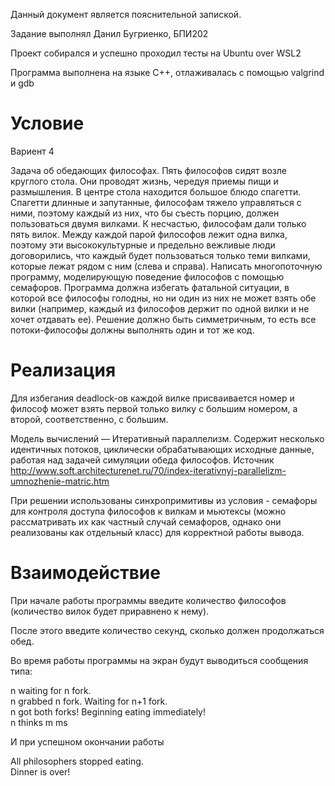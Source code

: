 Данный документ является пояснительной запиской.

Задание выполнял Данил Бугриенко, БПИ202

Проект собирался и успешно проходил тесты на Ubuntu over WSL2

Программа выполнена на языке С++, отлаживалась с помощью valgrind и gdb 

# Условие

Вариент 4

Задача об обедающих философах. Пять философов сидят возле круглого
стола. Они проводят жизнь, чередуя приемы пищи и размышления. В центре
стола находится большое блюдо спагетти. Спагетти длинные и запутанные,
философам тяжело управляться с ними, поэтому каждый из них, что бы
съесть порцию, должен пользоваться двумя вилками. К несчастью,
философам дали только пять вилок. Между каждой парой философов лежит
одна вилка, поэтому эти высококультурные и предельно вежливые люди
договорились, что каждый будет пользоваться только теми вилками, которые
лежат рядом с ним (слева и справа). Написать многопоточную программу,
моделирующую поведение философов с помощью семафоров. Программа
должна избегать фатальной ситуации, в которой все философы голодны, но
ни один из них не может взять обе вилки (например, каждый из философов
держит по одной вилки и не хочет отдавать ее). Решение должно быть
симметричным, то есть все потоки-философы должны выполнять один и
тот же код.

# Реализация

Для избегания deadlock-ов каждой вилке присваивается номер и философ может взять
первой только вилку с большим номером, а второй, соответственно, с большим.

Модель вычислений — Итеративный параллелизм. Содержит несколько идентичных потоков,
циклически обрабатывающих исходные данные, работая над задачей симуляции обеда 
философов. Источник http://www.soft.architecturenet.ru/70/index-iterativnyj-parallelizm-umnozhenie-matric.htm

При решении использованы синхропримитивы из условия - семафоры для 
контроля доступа философов к вилкам и мьютексы
(можно рассматривать их как частный случай семафоров, однако они реализованы как
отдельный класс) для корректной работы вывода.

# Взаимодействие

При начале работы программы введите количество философов 
(количество вилок будет приравнено к нему).

После этого введите количество секунд, сколько должен продолжаться обед.

Во время работы программы на экран будут выводиться сообщения типа:

n waiting for n fork.\
n grabbed n fork. Waiting for n+1 fork.\
n got both forks! Beginning eating immediately!\
n thinks m ms

И при успешном окончании работы

All philosophers stopped eating. \
Dinner is over!

